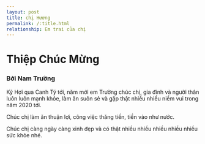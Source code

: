 ```yaml
---
layout: post
title: chị Hương
permalink: /:title.html
relationship: Em trai của chị
---
```

    
<h1 class="content__title">Thiệp Chúc Mừng</h1>
<h3 class="content__author">Bởi Nam Trường</h3>

Kỷ Hợi qua Canh Tý tới, năm mới em Trường chúc chị, gia đình và người thân luôn luôn mạnh khỏe, làm ăn suôn sẻ và gặp thật nhiều nhiều niềm vui trong năm 2020 tới.

Chúc chị làm ăn thuận lợi, công việc thăng tiến, tiền vào như nước.

Chúc chị càng ngày càng xinh đẹp và có thật nhiều nhiều nhiều nhiều nhiều sức khỏe nhé.